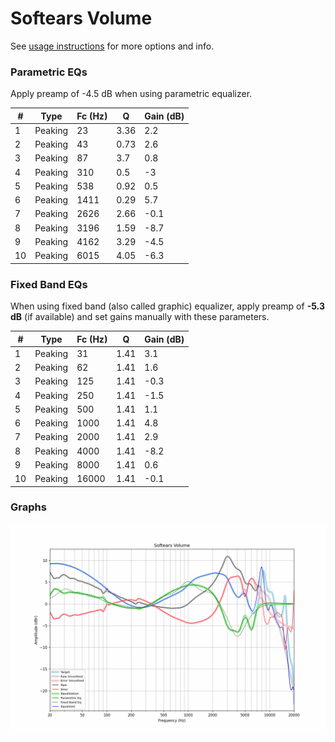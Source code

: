 # Softears Volume
See [usage instructions](https://github.com/jaakkopasanen/AutoEq#usage) for more options and info.

### Parametric EQs
Apply preamp of -4.5 dB when using parametric equalizer.

|   # | Type    |   Fc (Hz) |    Q |   Gain (dB) |
|-----|---------|-----------|------|-------------|
|   1 | Peaking |        23 | 3.36 |         2.2 |
|   2 | Peaking |        43 | 0.73 |         2.6 |
|   3 | Peaking |        87 | 3.7  |         0.8 |
|   4 | Peaking |       310 | 0.5  |        -3   |
|   5 | Peaking |       538 | 0.92 |         0.5 |
|   6 | Peaking |      1411 | 0.29 |         5.7 |
|   7 | Peaking |      2626 | 2.66 |        -0.1 |
|   8 | Peaking |      3196 | 1.59 |        -8.7 |
|   9 | Peaking |      4162 | 3.29 |        -4.5 |
|  10 | Peaking |      6015 | 4.05 |        -6.3 |

### Fixed Band EQs
When using fixed band (also called graphic) equalizer, apply preamp of **-5.3 dB** (if available) and set gains manually with these parameters.

|   # | Type    |   Fc (Hz) |    Q |   Gain (dB) |
|-----|---------|-----------|------|-------------|
|   1 | Peaking |        31 | 1.41 |         3.1 |
|   2 | Peaking |        62 | 1.41 |         1.6 |
|   3 | Peaking |       125 | 1.41 |        -0.3 |
|   4 | Peaking |       250 | 1.41 |        -1.5 |
|   5 | Peaking |       500 | 1.41 |         1.1 |
|   6 | Peaking |      1000 | 1.41 |         4.8 |
|   7 | Peaking |      2000 | 1.41 |         2.9 |
|   8 | Peaking |      4000 | 1.41 |        -8.2 |
|   9 | Peaking |      8000 | 1.41 |         0.6 |
|  10 | Peaking |     16000 | 1.41 |        -0.1 |

### Graphs
![](./Softears%20Volume.png)
